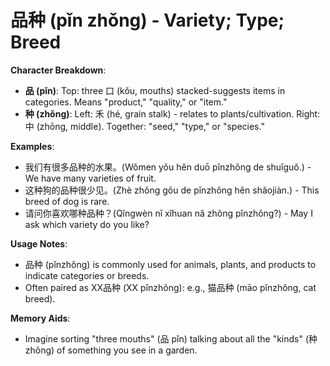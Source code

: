 # **品种 (pǐn zhǒng) - Variety; Type; Breed**

**Character Breakdown**:  
- **品 (pǐn)**: Top: three 口 (kǒu, mouths) stacked-suggests items in categories. Means "product," "quality," or "item."  
- **种 (zhǒng)**: Left: 禾 (hé, grain stalk) - relates to plants/cultivation. Right: 中 (zhōng, middle). Together: "seed," "type," or "species."

**Examples**:  
- 我们有很多品种的水果。(Wǒmen yǒu hěn duō pǐnzhǒng de shuǐguǒ.) - We have many varieties of fruit.  
- 这种狗的品种很少见。(Zhè zhǒng gǒu de pǐnzhǒng hěn shǎojiàn.) - This breed of dog is rare.  
- 请问你喜欢哪种品种？(Qǐngwèn nǐ xǐhuan nǎ zhǒng pǐnzhǒng?) - May I ask which variety do you like?

**Usage Notes**:  
- 品种 (pǐnzhǒng) is commonly used for animals, plants, and products to indicate categories or breeds.  
- Often paired as XX品种 (XX pǐnzhǒng): e.g., 猫品种 (māo pǐnzhǒng, cat breed).

**Memory Aids**:  
- Imagine sorting "three mouths" (品 pǐn) talking about all the "kinds" (种 zhǒng) of something you see in a garden.